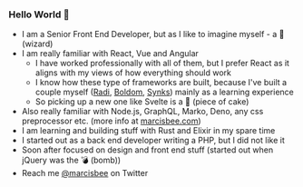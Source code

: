 ### Hello World 👋

- I am a Senior Front End Developer, but as I like to imagine myself - a 🧙 (wizard)
- I am really familiar with React, Vue and Angular
  - I have worked professionally with all of them, but I prefer React as it aligns with my views of how everything should work
  - I know how these type of frameworks are built, because I've built a couple myself ([Radi](https://radi.js.org), [Boldom](https://boldom.js.org), [Synks](https://github.com/Marcisbee/synks)) mainly as a learning experience
  - So picking up a new one like Svelte is a 🍰 (piece of cake)
- Also really familiar with Node.js, GraphQL, Marko, Deno, any css preprocessor etc. (more info at [marcisbee.com](https://marcisbee.com))
- I am learning and building stuff with Rust and Elixir in my spare time
- I started out as a back end developer writing a PHP, but I did not like it
- Soon after focused on design and front end stuff (started out when jQuery was the 💣 (bomb))
- Reach me [@marcisbee](https://twitter.com/marcisbee) on Twitter
